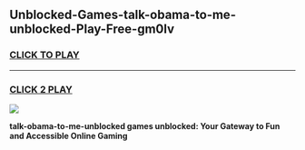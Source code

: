 
## Unblocked-Games-talk-obama-to-me-unblocked-Play-Free-gm0lv
<h3>
<a href="https://premium76.site?title=talk-obama-to-me-unblocked&ref=12A">CLICK TO PLAY</a></h3>
<hr>

<h3>
<a href="https://premium76.site?title=talk-obama-to-me-unblocked&ref=12A">CLICK 2 PLAY</a>
  
</h3>

<a href="https://premium76.site?title=talk-obama-to-me-unblocked&ref=12A"><img src="https://clearcache.store/games.png"></a>


**talk-obama-to-me-unblocked games unblocked: Your Gateway to Fun and Accessible Online Gaming**
